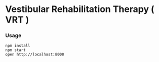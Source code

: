 Vestibular Rehabilitation Therapy ( VRT )
=====================

### Usage

```
npm install
npm start
open http://localhost:8000
```

